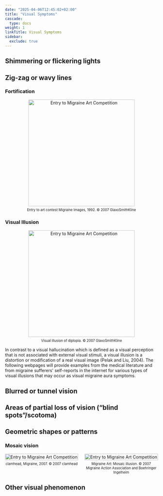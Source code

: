 ```yaml
---
date: "2025-04-06T12:45:02+02:00"
title: "Visual Symptoms"
cascade:
  type: docs
weight: 1
linkTitle: Visual Symptoms
sidebar:
  exclude: true
---
```



## Shimmering or flickering lights

## Zig‑zag or wavy lines

### Fortification

<div style="text-align: center;">
  <figure style="display: inline-block; margin: 0 auto;">
    <img
      src="/images/Roger_Heaton_Migraine_Images_1992Small_en.jpg"
      class="img"
      style="width:350px; height:auto;"
      alt="Entry to Migraine Art Competition" />
    <figcaption style="font-size: 0.8em; margin-top: 0.5em;">
        Entry to art contest Migraine Images, 1992. © 2007 GlaxoSmithKline </figcaption>
  </figure>
</div>



### Visual Illusion


<div style="text-align: center;">
  <figure style="display: inline-block; margin: 0 auto;">
    <img
      src="/images/Glaxo-H03_en.jpg"
      class="img"
      style="width:350px; height:auto;"
      alt="Entry to Migraine Art Competition" />
    <figcaption style="font-size: 0.8em; margin-top: 0.5em;">
        Visual illusion of diplopia. © 2007 GlaxoSmithKline </figcaption>
  </figure>
</div>

In contrast to a visual hallucination which is defined as a visual perception that is not associated with external visual stimuli, a visual illusion is a distortion or modification of a real visual image (Pelak and Liu, 2004). The following webpages will provide examples from the medical literature and from migraine sufferers' self-reports in the internet for various types of visual illusions that may occur as visual migraine aura symptoms.


## Blurred or tunnel vision

## Areas of partial loss of vision (“blind spots”/scotoma)

## Geometric shapes or patterns


### Mosaic vision

<div style="display: flex; justify-content: space-between; align-items: flex-start; text-align: center;">
  <figure style="margin: 0; max-width: 48%;">
    <img
      src="/images/mosaic-aura.jpg"
      class="img"
      style="width: 100%; height: auto;"
      alt="Entry to Migraine Art Competition" />
    <figcaption style="font-size: 0.8em; margin-top: 0.5em;">
      clamhead, Migraine, 2007. © 2007 clamhead
    </figcaption>
  </figure>

  <figure style="margin: 0; max-width: 48%;">
    <img
      src="/images/Migraine_Art_Mosaic_Illusion_en.jpeg"
      class="img"
      style="width: 100%; height: auto;"
      alt="Entry to Migraine Art Competition" />
    <figcaption style="font-size: 0.8em; margin-top: 0.5em;">
      Migraine Art: Mosaic illusion. © 2007 Migraine Action Association and Boehringer Ingelheim
    </figcaption>
  </figure>
</div>


## Other visual phenomenon
